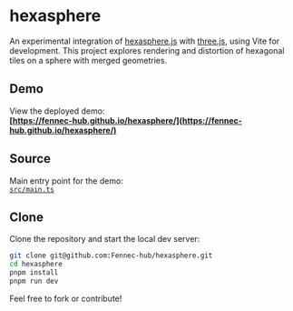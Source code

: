 # hexasphere

An experimental integration of [hexasphere.js](https://github.com/arscan/hexasphere.js) with [three.js](https://threejs.org/), using Vite for development. This project explores rendering and distortion of hexagonal tiles on a sphere with merged geometries.

## Demo

View the deployed demo:  
**[https://fennec-hub.github.io/hexasphere/](https://fennec-hub.github.io/hexasphere/)**

## Source

Main entry point for the demo:  
[`src/main.ts`](./src/main.ts)

## Clone

Clone the repository and start the local dev server:

```bash
git clone git@github.com:Fennec-hub/hexasphere.git
cd hexasphere
pnpm install
pnpm run dev
```

Feel free to fork or contribute!
